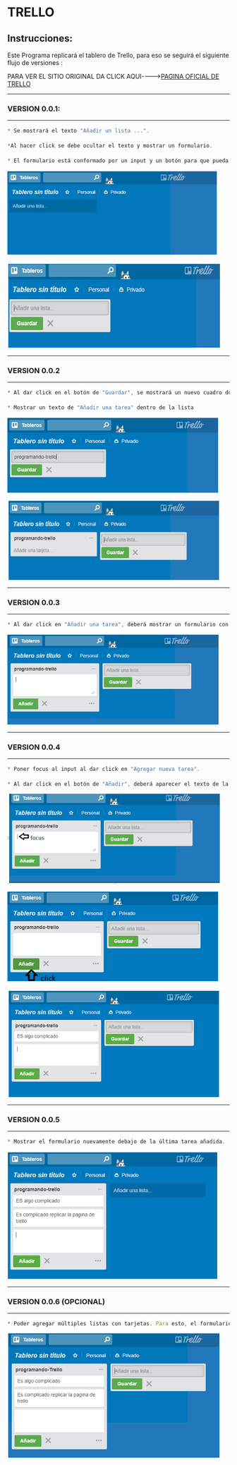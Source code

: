 # **TRELLO**
## Instrucciones:
Este Programa replicará el tablero de Trello, para eso se seguirá el siguiente  flujo de versiones :


PARA VER EL SITIO ORIGINAL DA CLICK AQUI---->[PAGINA OFICIAL DE TRELLO](https://trello.com/ "TRELLO")


---
### **VERSION 0.0.1:**
---
```javascript
* Se mostrará el texto "Añadir un lista ...".

*Al hacer click se debe ocultar el texto y mostrar un formulario.

* El formulario está conformado por un input y un botón para que pueda añadir tareas a tu lista.

```
![REPRESENTACION DE LO QUE SE DEBE DE REPLICAR CON ESTA VERSION ](assets/images/img-readme/version1.PNG)

![REPRESENTACION DE LO QUE SE DEBE DE REPLICAR CON ESTA VERSION ](assets/images/img-readme/version1-1.PNG)



---
### **VERSION 0.0.2**
---
```javascript
* Al dar click en el botón de "Guardar", se mostrará un nuevo cuadro donde estará el nombre de la lista agregada.

* Mostrar un texto de "Añadir una tarea" dentro de la lista

```
![REPRESENTACION DE LO QUE SE DEBE DE REPLICAR CON ESTA VERSION ](assets/images/img-readme/version2.PNG)

![REPRESENTACION DE LO QUE SE DEBE DE REPLICAR CON ESTA VERSION ](assets/images/img-readme/version2-1.PNG)

---

### **VERSION 0.0.3**
---
```javascript
* Al dar click en "Añadir una tarea", deberá mostrar un formulario con un textarea y un botón que diga "Añadir"

```

![REPRESENTACION DE LO QUE SE DEBE DE REPLICAR CON ESTA VERSION ](assets/images/img-readme/version3.PNG)

---

### **VERSION 0.0.4**
---
```javascript
* Poner focus al input al dar click en "Agregar nueva tarea".

* Al dar click en el botón de "Añadir", deberá aparecer el texto de la tarea debajo del título de la lista.

```
![REPRESENTACION DE LO QUE SE DEBE DE REPLICAR CON ESTA VERSION ](assets/images/img-readme/version4.png)

![REPRESENTACION DE LO QUE SE DEBE DE REPLICAR CON ESTA VERSION ](assets/images/img-readme/version4-1.png)

![REPRESENTACION DE LO QUE SE DEBE DE REPLICAR CON ESTA VERSION ](assets/images/img-readme/version4-2.PNG)

---

### **VERSION 0.0.5**
---
```javascript
* Mostrar el formulario nuevamente debajo de la última tarea añadida.

```
![REPRESENTACION DE LO QUE SE DEBE DE REPLICAR CON ESTA VERSION ](assets/images/img-readme/version5.PNG)

---
### **VERSION 0.0.6 (OPCIONAL)**
---
```javascript
* Poder agregar múltiples listas con tarjetas. Para esto, el formulario de "Añadir una lista" debe aparecer a la derecha de la lista anteriormente creada.
```
![REPRESENTACION DE LO QUE SE DEBE DE REPLICAR CON ESTA VERSION ](assets/images/img-readme/version6.PNG)

